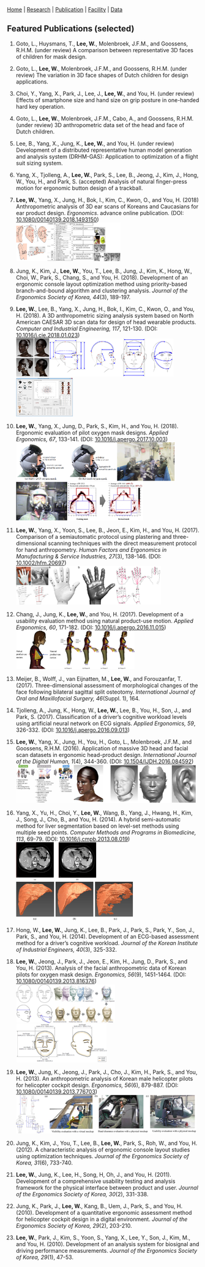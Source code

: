 [Home](README.md) | [Research](research.md) | [Publication](publication.md) | [Facility](facility.md) | [Data](data.md)

## Featured Publications (selected)

1.	Goto, L., Huysmans, T., **Lee, W.**, Molenbroek, J.F.M., and Goossens, R.H.M. (under review) A comparison between representative 3D faces of children for mask design.

1.	Goto, L., **Lee, W.**, Molenbroek, J.F.M., and Goossens, R.H.M. (under review) The variation in 3D face shapes of Dutch children for design applications.

1. Choi, Y., Yang, X., Park, J., Lee, J., **Lee, W.**, and You, H. (under review) Effects of smartphone size and hand size on grip posture in one-handed hard key operation.

1. Goto, L., **Lee, W.**, Molenbroek, J.F.M., Cabo, A., and Goossens, R.H.M. (under review) 3D anthropometric data set of the head and face of Dutch children.

1. Lee, B., Yang, X., Jung, K., **Lee, W.**, and You, H. (under review) Development of a distributed representative human model generation and analysis system (DRHM-GAS): Application to optimization of a flight suit sizing system.

1. Yang, X., Tjolleng, A., **Lee, W.**, Park, S., Lee, B., Jeong, J., Kim, J., Hong, W., You, H., and Park, S. (accepted) Analysis of natural finger-press motion for ergonomic button design of a trackball.

1. **Lee, W.**, Yang, X., Jung, H., Bok, I., Kim, C., Kwon, O., and You, H. (2018) Anthropometric analysis of 3D ear scans of Koreans and Caucasians for ear product design. *Ergonomics*. advance online publication. (DOI: [10.1080/00140139.2018.1493150](https://doi.org/10.1080/00140139.2018.1493150))<br><img src="img/publication/2018_ear_01.jpg" height="100"><img src="img/publication/2018_ear_02.jpg" height="100">

1. Jung, K., Kim, J., **Lee, W.**, You, T., Lee, B., Jung, J., Kim, K., Hong, W., Choi, W., Park, S., Chang, S., and You, H. (2018). Development of an ergonomic console layout optimization method using priority-based branch-and-bound algorithm and clustering analysis. *Journal of the Ergonomics Society of Korea, 44*(3), 189-197.

1. **Lee, W.**, Lee, B., Yang, X., Jung, H., Bok, I., Kim, C., Kwon, O., and You, H. (2018). A 3D anthropometric sizing analysis system based on North American CAESAR 3D scan data for design of head wearable products. *Computer and Industrial Engineering, 117*, 121-130. (DOI: [10.1016/j.cie.2018.01.023](https://doi.org/10.1016/j.cie.2018.01.023))<br><img src="img/publication/2018_3DASAS_01.png" height="100"><img src="img/publication/2018_3DASAS_02.png" height="100"><img src="img/publication/2018_3DASAS_03.png" height="100">

1. **Lee, W.**, Yang, X., Jung, D., Park, S., Kim, H., and You, H. (2018). Ergonomic evaluation of pilot oxygen mask designs. *Applied Ergonomics, 67*, 133-141. (DOI: [10.1016/j.apergo.2017.10.003](https://doi.org/10.1016/j.apergo.2017.10.003))<br><img src="img/publication/2018_MaskDesign_01.png" height="100"><img src="img/publication/2018_MaskDesign_02.jpg" height="100"><img src="img/publication/2018_MaskDesign_03.jpg" height="100"><img src="img/publication/2018_MaskDesign_04.png" height="100">

1. **Lee, W.**, Yang, X., Yoon, S., Lee, B., Jeon, E., Kim, H., and You, H. (2017). Comparison of a semiautomatic protocol using plastering and three-dimensional scanning techniques with the direct measurement protocol for hand anthropometry. *Human Factors and Ergonomics in Manufacturing & Service Industries, 27*(3), 138-146. (DOI: [10.1002/hfm.20697](https://doi.org/10.1002/hfm.20697))<br><img src="img/publication/2017_3D_SAMP_01.jpg" height="100"><img src="img/publication/2017_3D_SAMP_02.jpg" height="100"><img src="img/publication/2017_3D_SAMP_03.png" height="100">

1. Chang, J., Jung, K., **Lee, W.**, and You, H. (2017). Development of a usability evaluation method using natural product-use motion. *Applied Ergonomics, 60*, 171-182. (DOI: [10.1016/j.apergo.2016.11.015](https://doi.org/10.1016/j.apergo.2016.11.015))<br><img src="img/publication/2017_NaturalMotion_01.jpg" height="100"><img src="img/publication/2017_NaturalMotion_02.jpg" height="100">

1. Meijer, B., Wolff, J., van Eijnatten, M., **Lee, W.**, and Forouzanfar, T. (2017). Three-dimensional assessment of morphological changes of the face following bilateral sagittal split osteotomy. *International Journal of Oral and Maxillofacial Surgery, 46*(Suppl. 1), 164.

1. Tjolleng, A., Jung, K., Hong, W., **Lee, W.**, Lee, B., You, H., Son, J., and Park, S. (2017). Classification of a driver’s cognitive workload levels using artificial neural network on ECG signals. *Applied Ergonomics, 59*, 326-332. (DOI: [10.1016/j.apergo.2016.09.013](https://doi.org/10.1016/j.apergo.2016.09.013))

1. **Lee, W.**, Yang, X., Jung, H., You, H., Goto, L., Molenbroek, J.F.M., and Goossens, R.H.M. (2016). Application of massive 3D head and facial scan datasets in ergonomic head-product design. *International Journal of the Digital Human, 1*(4), 344-360. (DOI: [10.1504/IJDH.2016.084592](https://www.inderscienceonline.com/doi/abs/10.1504/IJDH.2016.084592))<br><img src="img/publication/2016_Massive3DScans_01.png" height="100"><img src="img/publication/2016_Massive3DScans_02.png" height="100">

1. Yang, X., Yu, H., Choi, Y., **Lee, W.**, Wang, B., Yang, J., Hwang, H., Kim, J., Song, J., Cho, B., and You, H. (2014). A hybrid semi-automatic method for liver segmentation based on level-set methods using multiple seed points. *Computer Methods and Programs in Biomedicine, 113*, 69-79. (DOI: [10.1016/j.cmpb.2013.08.019](https://doi.org/10.1016/j.cmpb.2013.08.019))<br><img src="img/publication/2014_DrLiver_01.jpg" height="100"><img src="img/publication/2014_DrLiver_02.jpg" height="100">

1. Hong, W., **Lee, W.**, Jung, K., Lee, B., Park, J., Park, S., Park, Y., Son, J., Park, S., and You, H. (2014). Development of an ECG-based assessment method for a driver’s cognitive workload. *Journal of the Korean Institute of Industrial Engineers, 40*(3), 325-332.

1. **Lee, W.**, Jeong, J., Park, J., Jeon, E., Kim, H., Jung, D., Park, S., and You, H. (2013). Analysis of the facial anthropometric data of Korean pilots for oxygen mask design. *Ergonomics, 56*(9), 1451-1464. (DOI: [10.1080/00140139.2013.816376](https://doi.org/10.1080/00140139.2013.816376))<br><img src="img/publication/2013_FaceAnthro_01.jpg" height="100"><img src="img/publication/2013_FaceAnthro_02.png" height="100"><img src="img/publication/2013_FaceAnthro_03.png" height="100">

1. **Lee, W.**, Jung, K., Jeong, J., Park, J., Cho, J., Kim, H., Park, S., and You, H. (2013). An anthropometric analysis of Korean male helicopter pilots for helicopter cockpit design. *Ergonomics, 56*(6), 879-887. (DOI: [10.1080/00140139.2013.776703](https://doi.org/10.1080/00140139.2013.776703))<br><img src="img/publication/2013_BodyAnthro_01.jpg" height="100"><img src="img/publication/2013_BodyAnthro_02.png" height="100">

1. Jung, K., Kim, J., You, T., Lee, B., **Lee, W.**, Park, S., Roh, W., and You, H. (2012). A characteristic analysis of ergonomic console layout studies using optimization techniques. *Journal of the Ergonomics Society of Korea, 31*(6), 733-740.

1. **Lee, W.**, Jung, K., Lee, H., Song, H, Oh, J., and You, H. (2011). Development of a comprehensive usability testing and analysis framework for the physical interface between product and user. *Journal of the Ergonomics Society of Korea, 30*(2), 331-338.

1. Jung, K., Park, J., **Lee, W.**, Kang, B., Uem, J., Park, S., and You, H. (2010). Development of a quantitative ergonomic assessment method for helicopter cockpit design in a digital environment. *Journal of the Ergonomics Society of Korea, 29*(2), 203-210.

1. **Lee, W.**, Park, J., Kim, S., Yoon, S., Yang, X., Lee, Y., Son, J., Kim, M., and You, H. (2010). Development of an analysis system for biosignal and driving performance measurements. *Journal of the Ergonomics Society of Korea, 29*(1), 47-53.
